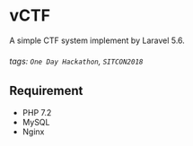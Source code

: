 # vCTF
A simple CTF system implement by Laravel 5.6.
###### tags: `One Day Hackathon`, `SITCON2018`

## Requirement
- PHP 7.2
- MySQL
- Nginx